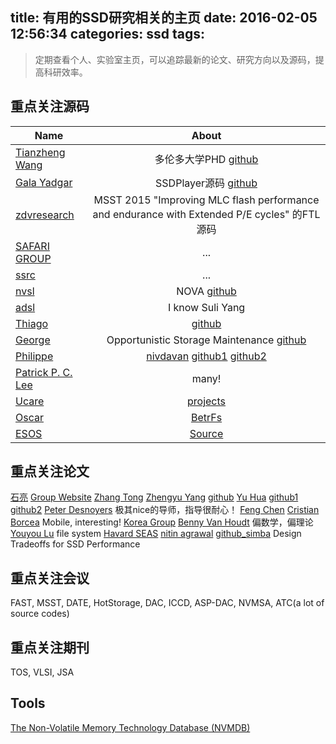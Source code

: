 title: 有用的SSD研究相关的主页
date: 2016-02-05 12:56:34
categories: ssd
tags:
---
> 定期查看个人、实验室主页，可以追踪最新的论文、研究方向以及源码，提高科研效率。

<!--more-->
## 重点关注源码
| Name        | About           |
| ------------- |:-------------:|
| [Tianzheng Wang](http://www.cs.utoronto.ca/~tzwang/) | 多伦多大学PHD [github](https://github.com/ermia-db) |
| [Gala Yadgar](http://www.cs.technion.ac.il/~gala/) | SSDPlayer源码 [github](https://github.com/shroman3) |
| [zdvresearch](https://github.com/zdvresearch) | MSST 2015 "Improving MLC flash performance and endurance with Extended P/E cycles" 的FTL源码 |
| [SAFARI GROUP](http://www.ece.cmu.edu/~safari/pubs.html) | ... |
| [ssrc](http://www.ssrc.ucsc.edu/pubs/rev_pub_date.html) | ... |
| [nvsl](http://nvsl.ucsd.edu/index.php?path=pubs) | NOVA [github](https://github.com/NVSL/NOVA) |
| [adsl](http://research.cs.wisc.edu/adsl/Publications/) | I know Suli Yang |
| [Thiago](https://sites.google.com/site/thiagomanel/) | [github](https://github.com/thiagomanel?tab=repositories) |
| [George](http://www.cs.toronto.edu/~gamvrosi/) | Opportunistic Storage Maintenance [github](https://github.com/gamvrosi/duet) |
| [Philippe](http://www.itu.dk/people/phbo/#research) | [nivdavan](http://nivdayan.github.io/) [github1](https://github.com/nivdayan) [github2](https://github.com/ClydeProjects) |
| [Patrick P. C. Lee](http://www.cse.cuhk.edu.hk/~pclee/www/index.html) | many! |
| [Ucare](http://ucare.cs.uchicago.edu/) | [projects](http://ucare.cs.uchicago.edu/projects/) |
| [Oscar](http://www.oscar.cs.stonybrook.edu/papers.php) | [BetrFs](http://www.betrfs.org/) |
| [ESOS](http://esos.hanyang.ac.kr/?page_id=13187) | [Source](http://esos.hanyang.ac.kr/?page_id=13187) |

## 重点关注论文
[石亮](http://www.cs.cqu.edu.cn/public/tindex/Y0078) [Group Website](http://cacs.cqu.edu.cn/shiliang)
[Zhang Tong](https://www.ecse.rpi.edu/homepages/tzhang/)
[Zhengyu Yang](http://nucsrl.coe.neu.edu/?q=yangzhengyu) [github](https://github.com/yangzy1988)
[Yu Hua](http://stlab.wnlo.hust.edu.cn/csyhua/) [github1](https://github.com/syy804123097) [github2](https://github.com/Pfzuo)
[Peter Desnoyers](http://www.ccs.neu.edu/home/pjd/) 极其nice的导师，指导很耐心！
[Feng Chen](http://www.csc.lsu.edu/~fchen/)
[Cristian Borcea](http://cs.njit.edu/~borcea/) Mobile, interesting!
[Korea Group](https://sites.google.com/site/oslabcbnu/research)
[Benny Van Houdt](http://win.uantwerpen.be/~vanhoudt/) 偏数学，偏理论
[Youyou Lu](http://storage.cs.tsinghua.edu.cn/~lu/) file system
[Havard SEAS](http://stratos.seas.harvard.edu/publications)
[nitin agrawal](http://pages.cs.wisc.edu/~nitina/) [github_simba](https://github.com/SimbaService/Simba) Design Tradeoffs for SSD Performance

## 重点关注会议
FAST, MSST, DATE, HotStorage, DAC, ICCD, ASP-DAC, NVMSA, ATC(a lot of source codes)

## 重点关注期刊
TOS, VLSI, JSA

## Tools
[The Non-Volatile Memory Technology Database (NVMDB)](http://nvsl.ucsd.edu/index.php?path=projects/nvmdb)